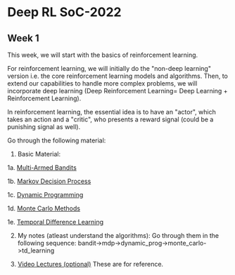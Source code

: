 # Deep RL SoC-2022

## Week 1

This week, we will start with the basics of reinforcement learning.

For reinforcement learning, we will initially do the "non-deep learning" version i.e. the core reinforcement learning models and algorithms. Then, to extend our capabilities to handle more complex problems, we will incorporate deep learning (Deep Reinforcement Learning= Deep Learning + Reinforcement Learning).

In reinforcement learning, the essential idea is to have an "actor", which takes an action and a "critic", who presents a reward signal (could be a punishing signal as well).

Go through the following material:

1. Basic Material:

1a. [Multi-Armed Bandits](https://medium.com/opex-analytics/multi-armed-bandits-101-6f4ac62b6bd6)

1b. [Markov Decision Process](https://medium.com/towards-data-science/introduction-to-reinforcement-learning-markov-decision-process-44c533ebf8da)

1c. [Dynamic Programming](https://towardsdatascience.com/reinforcement-learning-solving-mdps-using-dynamic-programming-part-3-b53d32341540)

1d. [Monte Carlo Methods](https://towardsdatascience.com/monte-carlo-methods-9b289f030c2e)

1e. [Temporal Difference Learning](https://towardsdatascience.com/temporal-difference-learning-47b4a7205ca8) 

2. My notes (atleast understand the algorithms): Go through them in the following sequence: bandit->mdp->dynamic_prog->monte_carlo->td_learning

3. [Video Lectures (optional)](https://www.cse.iitb.ac.in/~shivaram/teaching/old/cs747-a2021/index.html) These are for reference.

